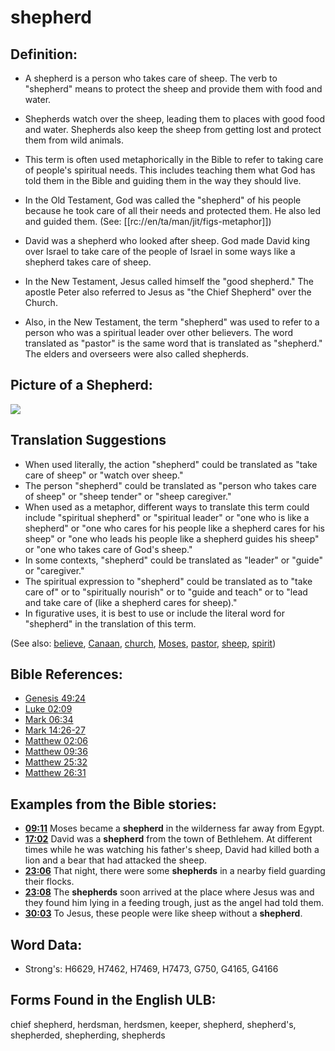 # shepherd

## Definition:

* A shepherd is a person who takes care of sheep. The verb to "shepherd" means to protect the sheep and provide them with food and water.
* Shepherds watch over the sheep, leading them to places with good food and water. Shepherds also keep the sheep from getting lost and protect them from wild animals.

* This term is often used metaphorically in the Bible to refer to taking care of people's spiritual needs. This includes teaching them what God has told them in the Bible and guiding them in the way they should live.
* In the Old Testament, God was called the "shepherd" of his people because he took care of all their needs and protected them. He also led and guided them. (See: [[rc://en/ta/man/jit/figs-metaphor]])
* David was a shepherd who looked after sheep. God made David king over Israel to take care of the people of Israel in some ways like a shepherd takes care of sheep.
* In the New Testament, Jesus called himself the "good shepherd." The apostle Peter also referred to Jesus as "the Chief Shepherd" over the Church.
* Also, in the New Testament, the term "shepherd" was used to refer to a person who was a spiritual leader over other believers. The word translated as "pastor" is the same word that is translated as "shepherd." The elders and overseers were also called shepherds.

## Picture of a Shepherd:

<a href="https://content.bibletranslationtools.org/WycliffeAssociates/en_tw/raw/branch/master/PNGs/s/Shepherd.png"><img src="https://content.bibletranslationtools.org/WycliffeAssociates/en_tw/raw/branch/master/PNGs/s/Shepherd.png" ></a>

## Translation Suggestions

* When used literally, the action "shepherd" could be translated as "take care of sheep" or "watch over sheep."
* The person "shepherd" could be translated as "person who takes care of sheep" or "sheep tender" or "sheep caregiver."
* When used as a metaphor, different ways to translate this term could include "spiritual shepherd" or "spiritual leader" or "one who is like a shepherd" or "one who cares for his people like a shepherd cares for his sheep" or "one who leads his people like a shepherd guides his sheep" or "one who takes care of God's sheep."
* In some contexts, "shepherd" could be translated as "leader" or "guide" or "caregiver."
* The spiritual expression to "shepherd" could be translated as to "take care of" or to "spiritually nourish" or to "guide and teach" or to "lead and take care of (like a shepherd cares for sheep)."
* In figurative uses, it is best to use or include the literal word for "shepherd" in the translation of this term.

(See also: [believe](../kt/believe.md), [Canaan](../names/canaan.md), [church](../kt/church.md), [Moses](../names/moses.md), [pastor](../kt/pastor.md), [sheep](../other/sheep.md), [spirit](../kt/spirit.md))

## Bible References:

* [Genesis 49:24](rc://en/tn/help/gen/49/24)
* [Luke 02:09](rc://en/tn/help/luk/02/09)
* [Mark 06:34](rc://en/tn/help/mrk/06/34)
* [Mark 14:26-27](rc://en/tn/help/mrk/14/26)
* [Matthew 02:06](rc://en/tn/help/mat/02/06)
* [Matthew 09:36](rc://en/tn/help/mat/09/36)
* [Matthew 25:32](rc://en/tn/help/mat/25/32)
* [Matthew 26:31](rc://en/tn/help/mat/26/31)

## Examples from the Bible stories:

* __[09:11](rc://en/tn/help/obs/09/11)__ Moses became a __shepherd__ in the wilderness far away from Egypt.
* __[17:02](rc://en/tn/help/obs/17/02)__ David was a __shepherd__ from the town of Bethlehem. At different times while he was watching his father's sheep, David had killed both a lion and a bear that had attacked the sheep.
* __[23:06](rc://en/tn/help/obs/23/06)__ That night, there were some __shepherds__ in a nearby field guarding their flocks.
* __[23:08](rc://en/tn/help/obs/23/08)__ The __shepherds__ soon arrived at the place where Jesus was and they found him lying in a feeding trough, just as the angel had told them.
* __[30:03](rc://en/tn/help/obs/30/03)__ To Jesus, these people were like sheep without a __shepherd__.

## Word Data:

* Strong's: H6629, H7462, H7469, H7473, G750, G4165, G4166

## Forms Found in the English ULB:

chief shepherd, herdsman, herdsmen, keeper, shepherd, shepherd's, shepherded, shepherding, shepherds


